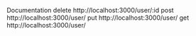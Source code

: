 Documentation
delete http://localhost:3000/user/:id
post http://localhost:3000/user/
put http://localhost:3000/user/
get http://localhost:3000/user/
